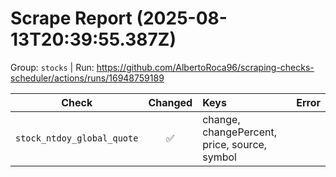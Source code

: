 # Scrape Report (2025-08-13T20:39:55.387Z)

Group: `stocks`  |  Run: https://github.com/AlbertoRoca96/scraping-checks-scheduler/actions/runs/16948759189

| Check | Changed | Keys | Error |
|---|:---:|:--|:--|
| `stock_ntdoy_global_quote` | ✅ | change, changePercent, price, source, symbol |  |
